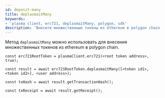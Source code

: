 ```yaml
---
id: deposit-many
title: deplasmaitMany
keywords:
- 'plasma client, erc721, deplasmaitMany, polygon, sdk'
description: 'Внесите множественные токены из ethereum в polygon chain.'
---
```


Метод `deplasmaitMany` можно использовать для внесения множественных токенов из ethereum в polygon chain.

```
const erc721RootToken = plasmaClient.erc721(<root token address>, true);

const result = await erc721RootToken.deplasmaitMany([<token id1>,<token id2>], <user address>);

const txHash = await result.getTransactionHash();

const txReceipt = await result.getReceipt();

```
